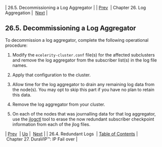 | 26.5. Decommissioning a Log Aggregator |
| [Prev](cluster.config.logging.redundancy)  | Chapter 26. Log Aggregation |  [Next](cluster.config.duravip) |

## 26.5. Decommissioning a Log Aggregator

To decommission a log aggregator, complete the following operational procedure:

1.  Modify the `ecelerity-cluster.conf` file(s) for the affected subclusters and remove the log aggregator from the subscriber list(s) in the log file names.

2.  Apply that configuration to the cluster.

3.  Allow time for the log aggregator to drain any remaining log data from the node(s). You may opt to skip this part if you have no plan to retain this data.

4.  Remove the log aggregator from your cluster.

5.  On each of the nodes that was journalling data for that log aggregator, use the [jlogctl](executable.jlogctl "jlogctl") tool to erase the now redundant subscriber checkpoint information from each of the jlog files.

| [Prev](cluster.config.logging.redundancy)  | [Up](log_aggregation) |  [Next](cluster.config.duravip) |
| 26.4. Redundant Logs  | [Table of Contents](index) |  Chapter 27. DuraVIP™: IP Fail over |

